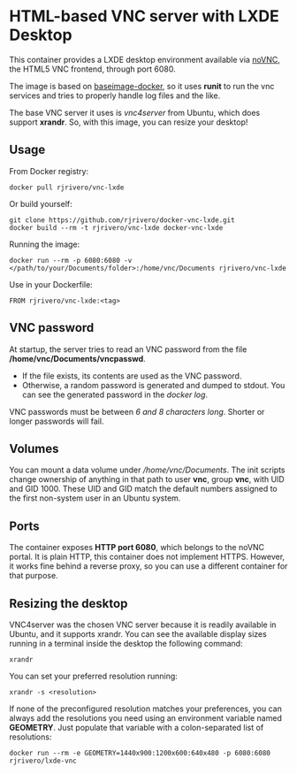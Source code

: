 HTML-based VNC server with LXDE Desktop
=======================================

This container provides a LXDE desktop environment available via
[noVNC](https://kanaka.github.io/noVNC/), the HTML5 VNC frontend,
through port 6080.

The image is based on [baseimage-docker](https://github.com/phusion/baseimage-docker),
so it uses **runit** to run the vnc services and tries to properly
handle log files and the like.

The base VNC server it uses is *vnc4server* from Ubuntu, which does
support **xrandr**. So, with this image, you can resize your desktop!

Usage
-----

From Docker registry:

```
docker pull rjrivero/vnc-lxde
```

Or build yourself:

```
git clone https://github.com/rjrivero/docker-vnc-lxde.git
docker build --rm -t rjrivero/vnc-lxde docker-vnc-lxde
```

Running the image:

```
docker run --rm -p 6080:6080 -v </path/to/your/Documents/folder>:/home/vnc/Documents rjrivero/vnc-lxde
```

Use in your Dockerfile:

```
FROM rjrivero/vnc-lxde:<tag>
```

VNC password
------------

At startup, the server tries to read an VNC password from the file
**/home/vnc/Documents/vncpasswd**.

  - If the file exists, its contents are used as the VNC password.
  - Otherwise, a random password is generated and dumped to stdout. You can see the generated password in the *docker log*.

VNC passwords must be between *6 and 8 characters long*. Shorter or longer passwords will fail.

Volumes
-------

You can mount a data volume under */home/vnc/Documents*. The init scripts change ownership
of anything in that path to user **vnc**, group **vnc**, with UID and GID 1000. These UID and
GID match the default numbers assigned to the first non-system user in an Ubuntu system.


Ports
-----

The container exposes **HTTP port 6080**, which belongs to the noVNC portal. It is plain HTTP,
this container does not implement HTTPS. However, it works fine behind a reverse proxy, so you can
use a different container for that purpose.

Resizing the desktop
--------------------

VNC4server was the chosen VNC server because it is readily available in Ubuntu, and it supports
xrandr. You can see the available display sizes running in a terminal inside the desktop the
following command:

```
xrandr
```

You can set your preferred resolution running:

```
xrandr -s <resolution>
```

If none of the preconfigured resolution matches your preferences, you can always add the
resolutions you need using an environment variable named **GEOMETRY**. Just populate
that variable with a colon-separated list of resolutions:

```
docker run --rm -e GEOMETRY=1440x900:1200x600:640x480 -p 6080:6080 rjrivero/lxde-vnc
```
